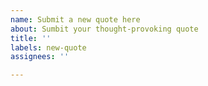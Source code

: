```yaml
---
name: Submit a new quote here
about: Sumbit your thought-provoking quote
title: ''
labels: new-quote
assignees: ''

---
```




